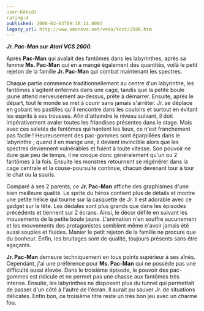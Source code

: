 ```yaml
---
user:Kékidi
rating:4
published: 2008-03-03T09:18:14.000Z
legacy_url: http://www.emunova.net/veda/test/2596.htm
---
```

_**Jr. Pac-Man sur Atari VCS 2600\.**_  

  

Après **Pac-Man** qui avalait des fantômes dans les labyrinthes, après sa femme **Ms. Pac-Man** qui en a mangé également des quantités, voilà le petit rejeton de la famille **Jr. Pac-Man** qui combat maintenant les spectres.  

  

Chaque partie commence traditionnellement au centre d'un labyrinthe, les fantômes s'agitent enfermés dans une cage, tandis que la petite boule jaune attend nerveusement au-dessus, prête à démarrer. Ensuite, après le départ, tout le monde se met à courir sans jamais s'arrêter. Jr. se déplace en gobant les pastilles qu'il rencontre dans les couloirs et surtout en évitant les esprits à ses trousses. Afin d'atteindre le niveau suivant, il doit impérativement avaler toutes les friandises présentes dans le stage. Mais avec ces saletés de fantômes qui hantent les lieux, ce n'est franchement pas facile ! Heureusement des pac-gommes sont éparpillées dans le labyrinthe ; quand il en mange une, il devient invincible alors que les spectres deviennent vulnérables et fuient à toute vitesse. Son pouvoir ne dure que peu de temps, il ne croque donc généralement qu'un ou 2 fantômes à la fois. Ensuite les monstres retournent se régénérer dans la cage centrale et la couse-poursuite continue, chacun devenant tour à tour le chat ou la souris.  

  

Comparé à ses 2 parents, ce **Jr. Pac-Man** affiche des graphismes d'une bien meilleure qualité. Le sprite du héros contient plus de détails et montre une petite hélice qui tourne sur la casquette de Jr. Il est adorable avec ce gadget sur la tête. Les dédales sont plus grands que dans les épisodes précédents et tiennent sur 2 écrans. Ainsi, le décor défile en suivant les mouvements de la petite boule jaune. L'animation n'en souffre aucunement et les mouvements des protagonistes semblent même n'avoir jamais été aussi souples et fluides. Manier le petit rejeton de la famille ne procure que du bonheur. Enfin, les bruitages sont de qualité, toujours présents sans être agaçants.  

  

**Jr. Pac-Man** demeure techniquement en tous points supérieur à ses aînés. Cependant, j'ai une préférence pour **Ms. Pac-Man** qui ne possède pas une difficulté aussi élevée. Dans le troisième épisode, le pouvoir des pac-gommes est ridicule et ne permet pas une chasse aux fantômes très intense. Ensuite, les labyrinthes ne disposent plus du tunnel qui permettait de passer d'un côté à l'autre de l'écran. Il aurait pu sauver Jr. de situations délicates. Enfin bon, ce troisième titre reste un très bon jeu avec un charme fou.